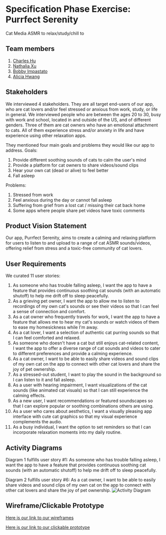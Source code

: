 # Specification Phase Exercise: Purrfect Serenity
Cat Media ASMR to relax/study/chill to

## Team members
1. [Charles Hu](https://github.com/comeom)
2. [Nathalia Xu](https://github.com/slurp-slurp)
3. [Bobby Impastato](https://github.com/bobbyimpastato)
4. [Alicia Hwang](https://github.com/a-j-hwang)


## Stakeholders
We interviewed 4 stakeholders. They are all target end-users of our app, who are cat lovers and/or feel stressed or anxious from work, study, or life in general. We interviewed people who are between the ages 20 to 30, busy with work and school, located in and outside of the US, and of different genders. Three of them are cat owners who have an emotional attachment to cats. All of them experience stress and/or anxiety in life and have experience using other relaxation apps. 

They mentioned four main goals and problems they would like our app to address.
Goals:
1. Provide different soothing sounds of cats to calm the user's mind
2. Provide a platform for cat owners to share videos/sound clips
3. Hear your own cat (dead or alive) to feel better
4. Fall asleep

Problems:
1. Stressed from work
2. Feel anxious during the day or cannot fall asleep
3. Suffering from grief from a lost cat / missing their cat back home 
4. Some apps where people share pet videos have toxic comments


## Product Vision Statement
Our app, Purrfect Serenity, aims to create a calming and relaxing platform for users to listen to and upload to a range of cat ASMR sounds/videos, offering relief from stress and a toxic-free community of cat lovers.

## User Requirements
We curated 11 user stories:
1. As someone who has trouble falling asleep, I want the app to have a feature that provides continuous soothing cat sounds (with an automatic shutoff) to help me drift off to sleep peacefully.
2. As a grieving pet owner, I want the app to allow me to listen to recordings of my own cat's sounds or see their videos so that I can feel a sense of connection and comfort.
3. As a cat owner who frequently travels for work, I want the app to have a feature that allows me to hear my cat's sounds or watch videos of them to ease my homesickness while I'm away.
4. As a cat lover, I want a selection of authentic cat purring sounds so that I can feel comforted and relaxed.
5. As someone who doesn't have a cat but still enjoys cat-related content, I want the app to offer a diverse range of cat sounds and videos to cater to different preferences and provide a calming experience.
6. As a cat owner, I want to be able to easily share videos and sound clips of my own cat on the app to connect with other cat lovers and share the joy of pet ownership.
7. As a stressed-out student, I want to play the sound in the background so I can listen to it and fall asleep.
8. As a user with hearing impairment, I want visualizations of the cat sounds (like animated cat visuals) so that I can still experience the calming effects.
9. As a new user, I want recommendations or featured soundscapes so that I can explore popular or soothing combinations others are using.
10. As a user who cares about aesthetics, I want a visually pleasing app interface with cute cat graphics so that my visual experience complements the audio.
11. As a busy individual, I want the option to set reminders so that I can incorporate relaxation moments into my daily routine.


## Activity Diagrams
Diagram 1 fulfills user story #1: As someone who has trouble falling asleep, I want the app to have a feature that provides continuous soothing cat sounds (with an automatic shutoff) to help me drift off to sleep peacefully.

Diagram 2 fulfills user story #6: As a cat owner, I want to be able to easily share videos and sound clips of my own cat on the app to connect with other cat lovers and share the joy of pet ownership.
![Activity Diagram](https://i.imgur.com/LGkOXgI.jpg)

## Wireframe/Clickable Prototype

[Here is our link to our wireframes](https://www.figma.com/file/3jpmH5VGE7yXVa2PM37IrJ/SWE-Plants-Wireframes-%26-Prototype?type=design&node-id=0%3A1&mode=design&t=JMiC3DuzmVh8cWun-1)

[Here is our link to our clickable prototype](https://www.figma.com/proto/3jpmH5VGE7yXVa2PM37IrJ/SWE-Plants-Wireframes-%26-Prototype?type=design&node-id=1-2&t=PSE6TkCmJQkFDHWj-1&scaling=scale-down&page-id=0%3A1&starting-point-node-id=1%3A2&mode=design)
